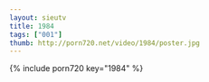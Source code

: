 ```yaml
--- 
layout: sieutv
title: 1984
tags: ["001"]
thumb: http://porn720.net/video/1984/poster.jpg
---
```

{% include porn720 key="1984" %} 
